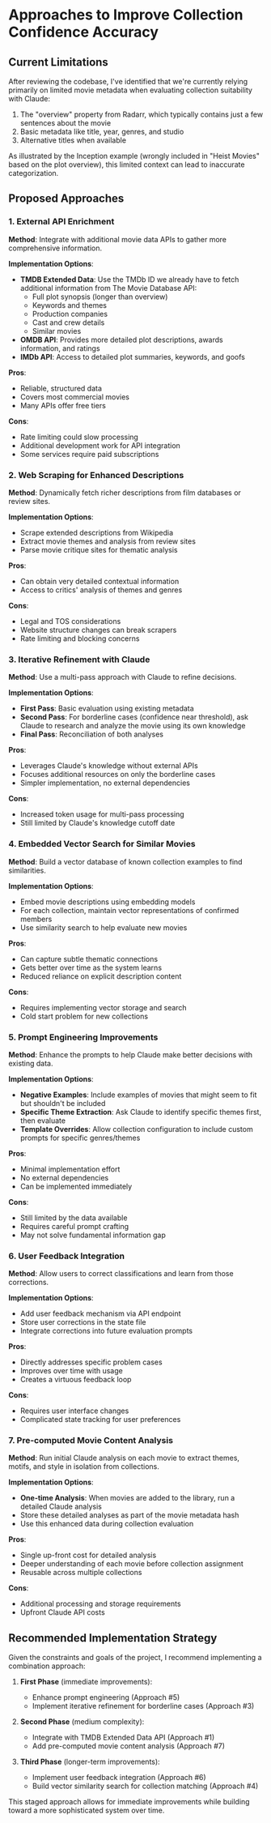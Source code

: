 # Approaches to Improve Collection Confidence Accuracy

## Current Limitations

After reviewing the codebase, I've identified that we're currently relying primarily on limited movie metadata when evaluating collection suitability with Claude:

1. The "overview" property from Radarr, which typically contains just a few sentences about the movie
2. Basic metadata like title, year, genres, and studio
3. Alternative titles when available

As illustrated by the Inception example (wrongly included in "Heist Movies" based on the plot overview), this limited context can lead to inaccurate categorization.

## Proposed Approaches

### 1. External API Enrichment

**Method**: Integrate with additional movie data APIs to gather more comprehensive information.

**Implementation Options**:
- **TMDB Extended Data**: Use the TMDb ID we already have to fetch additional information from The Movie Database API:
  - Full plot synopsis (longer than overview)
  - Keywords and themes
  - Production companies
  - Cast and crew details
  - Similar movies
- **OMDB API**: Provides more detailed plot descriptions, awards information, and ratings
- **IMDb API**: Access to detailed plot summaries, keywords, and goofs

**Pros**:
- Reliable, structured data
- Covers most commercial movies
- Many APIs offer free tiers

**Cons**:
- Rate limiting could slow processing
- Additional development work for API integration
- Some services require paid subscriptions

### 2. Web Scraping for Enhanced Descriptions

**Method**: Dynamically fetch richer descriptions from film databases or review sites.

**Implementation Options**:
- Scrape extended descriptions from Wikipedia
- Extract movie themes and analysis from review sites
- Parse movie critique sites for thematic analysis

**Pros**:
- Can obtain very detailed contextual information
- Access to critics' analysis of themes and genres

**Cons**:
- Legal and TOS considerations
- Website structure changes can break scrapers
- Rate limiting and blocking concerns

### 3. Iterative Refinement with Claude

**Method**: Use a multi-pass approach with Claude to refine decisions.

**Implementation Options**:
- **First Pass**: Basic evaluation using existing metadata
- **Second Pass**: For borderline cases (confidence near threshold), ask Claude to research and analyze the movie using its own knowledge
- **Final Pass**: Reconciliation of both analyses

**Pros**:
- Leverages Claude's knowledge without external APIs
- Focuses additional resources on only the borderline cases
- Simpler implementation, no external dependencies

**Cons**:
- Increased token usage for multi-pass processing
- Still limited by Claude's knowledge cutoff date

### 4. Embedded Vector Search for Similar Movies

**Method**: Build a vector database of known collection examples to find similarities.

**Implementation Options**:
- Embed movie descriptions using embedding models
- For each collection, maintain vector representations of confirmed members
- Use similarity search to help evaluate new movies

**Pros**:
- Can capture subtle thematic connections
- Gets better over time as the system learns
- Reduced reliance on explicit description content

**Cons**:
- Requires implementing vector storage and search
- Cold start problem for new collections

### 5. Prompt Engineering Improvements

**Method**: Enhance the prompts to help Claude make better decisions with existing data.

**Implementation Options**:
- **Negative Examples**: Include examples of movies that might seem to fit but shouldn't be included
- **Specific Theme Extraction**: Ask Claude to identify specific themes first, then evaluate
- **Template Overrides**: Allow collection configuration to include custom prompts for specific genres/themes

**Pros**:
- Minimal implementation effort
- No external dependencies
- Can be implemented immediately

**Cons**:
- Still limited by the data available
- Requires careful prompt crafting
- May not solve fundamental information gap

### 6. User Feedback Integration

**Method**: Allow users to correct classifications and learn from those corrections.

**Implementation Options**:
- Add user feedback mechanism via API endpoint
- Store user corrections in the state file
- Integrate corrections into future evaluation prompts

**Pros**:
- Directly addresses specific problem cases
- Improves over time with usage
- Creates a virtuous feedback loop

**Cons**:
- Requires user interface changes
- Complicated state tracking for user preferences

### 7. Pre-computed Movie Content Analysis

**Method**: Run initial Claude analysis on each movie to extract themes, motifs, and style in isolation from collections.

**Implementation Options**:
- **One-time Analysis**: When movies are added to the library, run a detailed Claude analysis
- Store these detailed analyses as part of the movie metadata hash
- Use this enhanced data during collection evaluation

**Pros**:
- Single up-front cost for detailed analysis
- Deeper understanding of each movie before collection assignment
- Reusable across multiple collections

**Cons**:
- Additional processing and storage requirements
- Upfront Claude API costs

## Recommended Implementation Strategy

Given the constraints and goals of the project, I recommend implementing a combination approach:

1. **First Phase** (immediate improvements):
   - Enhance prompt engineering (Approach #5)
   - Implement iterative refinement for borderline cases (Approach #3)

2. **Second Phase** (medium complexity):
   - Integrate with TMDB Extended Data API (Approach #1)
   - Add pre-computed movie content analysis (Approach #7)

3. **Third Phase** (longer-term improvements):
   - Implement user feedback integration (Approach #6)
   - Build vector similarity search for collection matching (Approach #4)

This staged approach allows for immediate improvements while building toward a more sophisticated system over time.